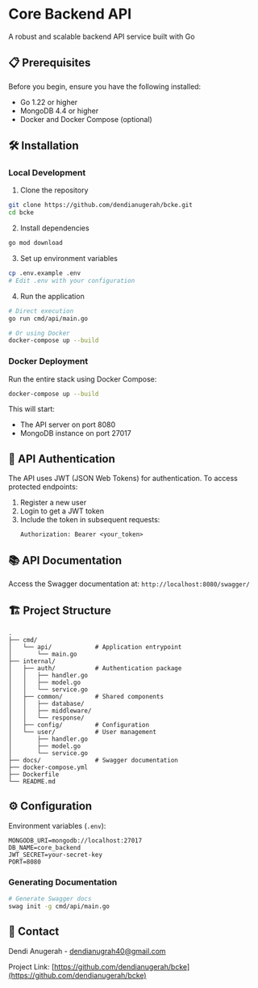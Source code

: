 # Core Backend API

A robust and scalable backend API service built with Go

## 📋 Prerequisites

Before you begin, ensure you have the following installed:
- Go 1.22 or higher
- MongoDB 4.4 or higher
- Docker and Docker Compose (optional)

## 🛠️ Installation

### Local Development

1. Clone the repository
```bash
git clone https://github.com/dendianugerah/bcke.git
cd bcke
```

2. Install dependencies
```bash
go mod download
```

3. Set up environment variables
```bash
cp .env.example .env
# Edit .env with your configuration
```

4. Run the application
```bash
# Direct execution
go run cmd/api/main.go

# Or using Docker
docker-compose up --build
```

### Docker Deployment

Run the entire stack using Docker Compose:
```bash
docker-compose up --build
```

This will start:
- The API server on port 8080
- MongoDB instance on port 27017

## 🔑 API Authentication

The API uses JWT (JSON Web Tokens) for authentication. To access protected endpoints:

1. Register a new user
2. Login to get a JWT token
3. Include the token in subsequent requests:
   ```
   Authorization: Bearer <your_token>
   ```

## 📚 API Documentation

Access the Swagger documentation at: `http://localhost:8080/swagger/`

## 🏗️ Project Structure

```
.
├── cmd/
│   └── api/            # Application entrypoint
│       └── main.go
├── internal/
│   ├── auth/           # Authentication package
│   │   ├── handler.go
│   │   ├── model.go
│   │   └── service.go
│   ├── common/         # Shared components
│   │   ├── database/
│   │   ├── middleware/
│   │   └── response/
│   ├── config/         # Configuration
│   └── user/           # User management
│       ├── handler.go
│       ├── model.go
│       └── service.go
├── docs/               # Swagger documentation
├── docker-compose.yml
├── Dockerfile
└── README.md
```

## ⚙️ Configuration

Environment variables (`.env`):
```env
MONGODB_URI=mongodb://localhost:27017
DB_NAME=core_backend
JWT_SECRET=your-secret-key
PORT=8080
```

### Generating Documentation
```bash
# Generate Swagger docs
swag init -g cmd/api/main.go
```

## 📧 Contact

Dendi Anugerah - dendianugrah40@gmail.com

Project Link: [https://github.com/dendianugerah/bcke](https://github.com/dendianugerah/bcke)